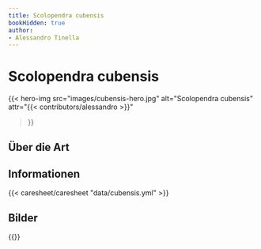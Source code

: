 ```yaml
---
title: Scolopendra cubensis 
bookHidden: true
author:
- Alessandro Tinella
---
```

# Scolopendra cubensis

{{< hero-img 
    src="images/cubensis-hero.jpg" 
    alt="Scolopendra cubensis" 
    attr="{{< contributors/alessandro >}}" 
>}}


## Über die Art

## Informationen

{{< caresheet/caresheet "data/cubensis.yml" >}}

<!-- ## Geschlechtsunterscheidung -->

## Bilder

{{<gallery match="images/scolopendra_cubensis*" sortOrder="desc" rowHeight="150" margins="5" thumbnailResizeOptions="600x600 q90 Lanczos" showExif=false previewType="blur" embedPreview=true loadJQuery=true thumbnailHoverEffect="enlarge">}}
